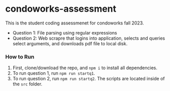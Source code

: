 # condoworks-assessment

This is the student coding assessmenet for condoworks fall 2023.
- Question 1: File parsing using regular expressions
- Question 2: Web scrapre that logins into application, selects and queries select arguments, and downloads pdf file to local disk.
### How to Run

1. First, clone/download the repo, and `npm i` to install all dependencies.
2. To run question 1, run `npm run startq1`.
3. To run question 2, run `npm run startq2`. The scripts are located inside of the `src` folder.
